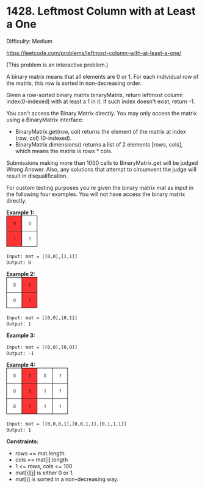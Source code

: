 # 1428. Leftmost Column with at Least a One

Difficulty: Medium

https://leetcode.com/problems/leftmost-column-with-at-least-a-one/

(This problem is an interactive problem.)

A binary matrix means that all elements are 0 or 1. For each individual row of the matrix, this row is sorted in non-decreasing order.

Given a row-sorted binary matrix binaryMatrix, return leftmost column index(0-indexed) with at least a 1 in it. If such index doesn't exist, return -1.

You can't access the Binary Matrix directly.  You may only access the matrix using a BinaryMatrix interface:

* BinaryMatrix.get(row, col) returns the element of the matrix at index (row, col) (0-indexed).
* BinaryMatrix.dimensions() returns a list of 2 elements [rows, cols], which means the matrix is rows * cols.

Submissions making more than 1000 calls to BinaryMatrix.get will be judged Wrong Answer.  Also, any solutions that attempt to circumvent the judge will result in disqualification.

For custom testing purposes you're given the binary matrix mat as input in the following four examples. You will not have access the binary matrix directly.

**Example 1:**  
![ex1](ex1.jpg)
```
Input: mat = [[0,0],[1,1]]
Output: 0
```

**Example 2:**  
![ex2](ex2.jpg)
```
Input: mat = [[0,0],[0,1]]
Output: 1
```

**Example 3:**
```
Input: mat = [[0,0],[0,0]]
Output: -1
```

**Example 4:**  
![ex4](ex4.jpg)
```
Input: mat = [[0,0,0,1],[0,0,1,1],[0,1,1,1]]
Output: 1
``` 

**Constraints:**

* rows == mat.length
* cols == mat[i].length
* 1 <= rows, cols <= 100
* mat[i][j] is either 0 or 1.
* mat[i] is sorted in a non-decreasing way.
